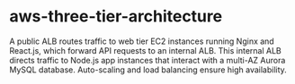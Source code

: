 # aws-three-tier-architecture
A public ALB routes traffic to web tier EC2 instances running Nginx and React.js, which forward API requests to an internal ALB. This internal ALB directs traffic to Node.js app instances that interact with a multi-AZ Aurora MySQL database. Auto-scaling and load balancing ensure high availability.

